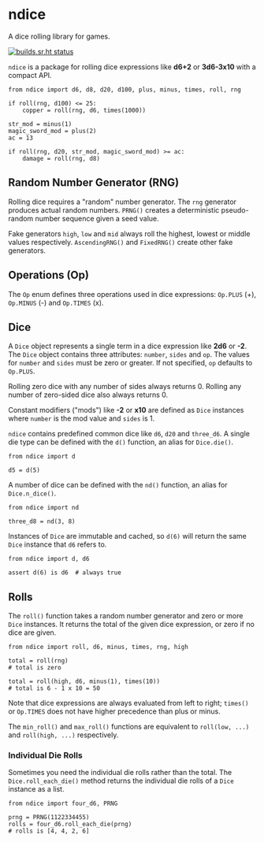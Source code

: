 # ndice

A dice rolling library for games.

[![builds.sr.ht status][badge]][builds]

[badge]: https://builds.sr.ht/~donmcc/ndice.svg
[builds]: https://builds.sr.ht/~donmcc/ndice

`ndice` is a package for rolling dice expressions like **d6+2** or **3d6-3x10**
with a compact API.

    from ndice import d6, d8, d20, d100, plus, minus, times, roll, rng
    
    if roll(rng, d100) <= 25:
        copper = roll(rng, d6, times(1000))

    str_mod = minus(1)
    magic_sword_mod = plus(2)
    ac = 13

    if roll(rng, d20, str_mod, magic_sword_mod) >= ac:
        damage = roll(rng, d8)


## Random Number Generator (RNG)

Rolling dice requires a "random" number generator.  The `rng` generator produces
actual random numbers.  `PRNG()` creates a deterministic pseudo-random number
sequence given a seed value.

Fake generators `high`, `low` and `mid` always roll the highest, lowest or middle
values respectively.  `AscendingRNG()` and `FixedRNG()` create other fake
generators.   


## Operations (Op)

The `Op` enum defines three operations used in dice expressions: `Op.PLUS` (+),
`Op.MINUS` (-) and `Op.TIMES` (x).


## Dice

A `Dice` object represents a single term in a dice expression like **2d6** or
**-2**.  The `Dice` object contains three attributes: `number`, `sides` and `op`. 
The values for `number` and `sides` must be zero or greater.  If not specified,
`op` defaults to `Op.PLUS`.

Rolling zero dice with any number of sides always returns 0.  Rolling any number
of zero-sided dice also always returns 0.

Constant modifiers ("mods") like **-2** or **x10** are defined as `Dice`
instances where `number` is the mod value and `sides` is 1.

`ndice` contains predefined common dice like `d6`, `d20` and `three_d6`.  A single
die type can be defined with the `d()` function, an alias for `Dice.die()`.

    from ndice import d

    d5 = d(5)

A number of dice can be defined with the `nd()` function, an alias for
`Dice.n_dice()`.

    from ndice import nd

    three_d8 = nd(3, 8)

Instances of `Dice` are immutable and cached, so `d(6)` will return the same `Dice`
instance that `d6` refers to.

    from ndice import d, d6

    assert d(6) is d6  # always true


## Rolls

The `roll()` function takes a random number generator and zero or more `Dice`
instances.  It returns the total of the given dice expression, or zero if no
dice are given.

    from ndice import roll, d6, minus, times, rng, high

    total = roll(rng)
    # total is zero

    total = roll(high, d6, minus(1), times(10))
    # total is 6 - 1 x 10 = 50

Note that dice expressions are always evaluated from left to right; `times()`
or `Op.TIMES` does not have higher precedence than plus or minus.

The `min_roll()` and `max_roll()` functions are equivalent to `roll(low, ...)` and
`roll(high, ...)` respectively.


### Individual Die Rolls

Sometimes you need the individual die rolls rather than the total.  The
`Dice.roll_each_die()` method returns the individual die rolls of a `Dice`
instance as a list.

    from ndice import four_d6, PRNG

    prng = PRNG(1122334455)
    rolls = four_d6.roll_each_die(prng)
    # rolls is [4, 4, 2, 6]
